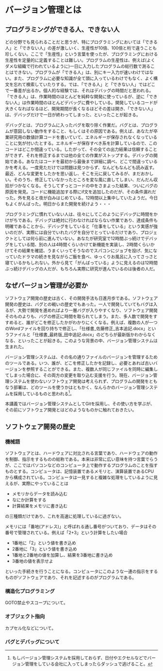 # バージョン管理とは

## プログラミングができる人、できない人

どの分野でも見られることだと思うが、特にプログラミングにおいては「できる人」と「できない人」の差が激しいく、生産性が10倍、100倍と桁で違うことも珍しくない。ここで「生産性」という言葉を使ったが、プログラミングにおける生産性を定量的に定義することは難しい。プログラムの生産性は、例えば(よくダメな組織で行われているように)一日に入力したプログラムの総行数で測ることはできない。プログラムが「できる人」は、別にキー入力が速いわけではない。また、プログラムに必要な知識が全て頭に入っているわけでもなく、よく構文を忘れて検索していたりする。では、「できる人」と「できない人」ではどこで一番差が出るか。個人的な経験では、それはデバッグの時間だと思われる。「できる人」は、作業時間のほとんどを純粋な開発に使っているが、逆に「できない人」は作業時間のほとんどデバッグに費やしている。開発しているコードが大きくなればなるほど、開発期間が長くなるほどその差は開き、「できない人」は、デバッグだけで一日が終わってしまった、といったことが起きる。

デバッグとは、プログラムに入ったバグを取り除く作業だ。バグとは、プログラムが意図しない動作をすること、もしくはその原因である。例えば、あなたが卒業研究用の数値計算コードを書いていて、エネルギーが保存されなくなっていることに気が付いたとする。エネルギーが保存すべき系を計算しているので、このコードはどこか間違っている。したがって、その全ての出力結果は信頼することができず、それを修正するまでは他の全ての作業がストップする。デバッグの開始である。あなたはコードを最初から最後まで詳細に調べ、どこで間違っているかを考える。一度見ただけでは問題は見つからず、なんどもなんども読み返す。最近、どんな変更をしたかを思い返し、そこを元に戻してみるが、まだおかしい。そのうち、修正していなかったところを変な風に直してしまい、だんだん収拾がつかなくなる。そうしてずっとコードの中をさまよった結果、ついにバグの原因を発見。コードに機能追加する際にif文を追加したのだが、その条件漏れだった。外を見ると夜が白みはじめている。12時間以上集中していたようだ。今日もよくがんばった。明日からまた開発を続けよう・・・

プログラミングに慣れていない人は、往々にしてこのようにデバッグに時間をかけがちである。デバッグは絶対に行わなければならない作業であり、達成条件も明確であることから、デバッグをしていると「仕事をしている」という実感が強いのだが、実際には自分でいれたバグを自分でとっているだけであり、プロジェクトとしては何ら前に進んでいない。あなたが研究室で12時間ぶっ続けでデバッグをしている間、別の人は4時間くらいかけて新機能を実装し、2時間くらいかけてその結果を確認、うまくいってそうなのでスパコンにジョブを投げ、気になっていたドラマの続きを見ながらご飯を食べ、ゆっくりお風呂に入ってさっさと寝ているかもしれない。外から見て「がんばっている」ように見えるのは12時間ぶっ続けデバッグの人だが、もちろん実際に研究が進んでいるのは後者の人だ。

## なぜバージョン管理が必要か

ソフトウェア開発の歴史は古く、その開発手法も日進月歩である。ソフトウェア開発の歴史は、バグとの戦いの歴史でもあった。一人で開発していてもバグは入るが、大勢で開発を進めればより一層バグが入りやすくなり、ソフトウェア開発そのものよりも、バグの修正に時間を取られてしまう。また、多人数で開発をすすめると、誰がどこを修正したかがわかりにくくなる。例えば、複数の人が一つのWordファイルを回り持ちで修正し、「仕様書_佐藤修正_吉本追記.docx」というファイルと「仕様書_最終版_田中追記.docx」のどちらが最新版かわからなくなる、といったことが起きる。このような背景の中、バージョン管理システムは生まれた。

バージョン管理システムは、その名の通りファイルのバージョンを管理するためのツールである。いつ、誰が、どこを修正したかを記録し、必要とあれば古いバージョンを参照することができる。また、複数人が同じファイルを同時に編集してしまった場合に、その両方の変更を取り込む支援を行う。現在、バージョン管理システムを使わないソフトウェア開発は考えられず、プログラムの開発をともなう部署は、どのツールを使うかはともかく、なんらかのバージョン管理システムを採用しているものと思われる[^1]。

[^1]: もしバージョン管理システムを採用しておらず、日付やエクセルなどでバージョン管理をしている会社に入ってしまったらダッシュで逃げること。

本講義ではバージョン管理システムとしてGitを採用し、その使い方を学ぶが、その前にソフトウェア開発とはどのようなものかに触れておきたい。

## ソフトウェア開発の歴史

### 機械語

ソフトウェアとは、ハードウェアに対比される言葉であり、ハードウェアの動作を制御、指示をするものの総称である。本来は非常に広い意味を持つ言葉でらうが、ここではパソコンなどのコンピュータ上で動作するプログラムのことを指すものとする。コンピュータは、記憶装置であるメモリと、演算装置であるCPUから構成されている。コンピュータは一見すると複雑な処理をしているように見えるが、実際にやっていることは

* メモリからデータを読み込む
* なにか計算をする
* 計算結果をメモリに書き込む

の三種類だけであり、これを高速に処理しているに過ぎない。

メモリには「番地(アドレス)」と呼ばれる通し番号がついており、データはその番号で管理されている。例えば「2+3」という計算をしたい場合

* 1番地に「2」という値を書き込め
* 2番地に「3」という値を書き込め
* 1番地と2番地の値を加算し、結果を3番地に書き込め
* 3番地の値を表示せよ

といった手続きを行うことになる。コンピュータにこのような一連の指示をするものがソフトウェアであり、それを記述するのがプログラムである。

### 構造化プログラミング

GOTO禁止やスコープについて。

### オブジェクト指向

カプセル化などについて。

### バグとデバッグについて

